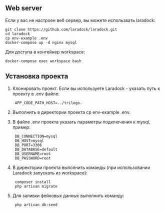 ## Web server

Eсли у вас не настроен веб сервер, вы можете использвать laradock:

    git clone https://github.com/laradock/laradock.git
    cd laradock
    cp env-example .env
    docker-compose up -d nginx mysql

Для доступа в контейнер workspace:

    docker-compose exec workspace bash

## Установка проекта
1. Клонировать проект. Если вы используете Laradock - указать путь к проекту в .env файле:

        APP_CODE_PATH_HOST=../trilogo.
2. Выполнить в директории проекта cp env-example .env.
3. В файле .env проекта указать параметры подключения к mysql, пример:

        DB_CONNECTION=mysql
        DB_HOST=mysql
        DB_PORT=3306
        DB_DATABASE=default
        DB_USERNAME=root
        DB_PASSWORD=root
4. В директории проекта выполнить команды (при использовании Laradock запускать из workspace):

        composer install
        php artisan migrate
5. Для заливки фейковых данных выполнить команду:

        php artisan db:seed
